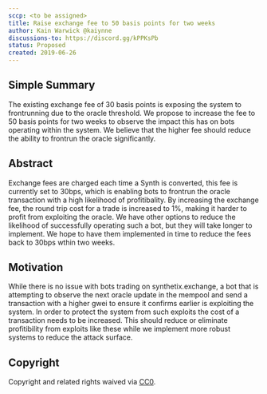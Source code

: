 ```yaml
---
sccp: <to be assigned>
title: Raise exchange fee to 50 basis points for two weeks
author: Kain Warwick @kaiynne
discussions-to: https://discord.gg/kPPKsPb
status: Proposed
created: 2019-06-26
---
```


## Simple Summary
<!--"If you can't explain it simply, you don't understand it well enough." Provide a simplified and layman-accessible explanation of the SCCP.-->
The existing exchange fee of 30 basis points is exposing the system to frontrunning due to the oracle threshold. We propose to increase the fee to 50 basis points for two weeks to observe the impact this has on bots operating within the system. We believe that the higher fee should reduce the ability to frontrun the oracle significantly.

## Abstract
<!--A short (~200 word) description of the variable change proposed.-->
Exchange fees are charged each time a Synth is converted, this fee is currently set to 30bps, which is enabling bots to frontrun the oracle transaction with a high likelihood of profitibality. By increasing the exchange fee, the round trip cost for a trade is increased to 1%, making it harder to profit from exploiting the oracle. We have other options to reduce the likelihood of successfully operating such a bot, but they will take longer to implement. We hope to have them implemented in time to reduce the fees back to 30bps wthin two weeks.

## Motivation
<!--The motivation is critical for SCCPs that want to update variables within Synthetix. It should clearly explain why the existing variable is not incentive aligned. SCCP submissions without sufficient motivation may be rejected outright.-->
While there is no issue with bots trading on synthetix.exchange, a bot that is attempting to observe the next oracle update in the mempool and send a transaction with a higher gwei to ensure it confirms earlier is exploiting the system. In order to protect the system from such exploits the cost of a transaction needs to be increased. This should reduce or eliminate profitibility from exploits like these while we implement more robust systems to reduce the attack surface.

## Copyright
Copyright and related rights waived via [CC0](https://creativecommons.org/publicdomain/zero/1.0/).
